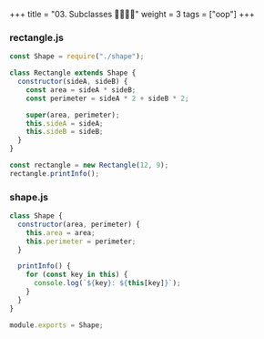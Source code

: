 +++
title = "03. Subclasses 👩‍🏫🧑‍🏫"
weight = 3
tags = ["oop"] 
+++

### rectangle.js
```js
const Shape = require("./shape");

class Rectangle extends Shape {
  constructor(sideA, sideB) {
    const area = sideA * sideB;
    const perimeter = sideA * 2 + sideB * 2;

    super(area, perimeter);
    this.sideA = sideA;
    this.sideB = sideB;
  }
}

const rectangle = new Rectangle(12, 9);
rectangle.printInfo();
```

### shape.js

```js
class Shape {
  constructor(area, perimeter) {
    this.area = area;
    this.perimeter = perimeter;
  }

  printInfo() {
    for (const key in this) {
      console.log(`${key}: ${this[key]}`);
    }
  }
}

module.exports = Shape;
```